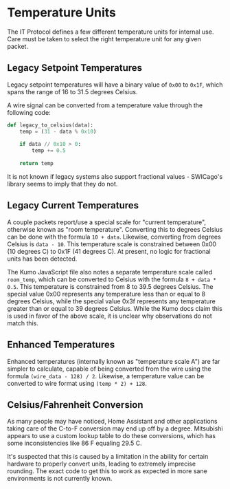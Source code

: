 # Temperature Units

The IT Protocol defines a few different temperature units for internal use. Care must be taken to select the right
temperature unit for any given packet.

## Legacy Setpoint Temperatures

Legacy setpoint temperatures will have a binary value of `0x00` to `0x1F`, which spans the range of 16 to 31.5 degrees 
Celsius.

A wire signal can be converted from a temperature value through the following code:

```python
def legacy_to_celsius(data):
    temp = (31 - data % 0x10)
    
    if data // 0x10 > 0:
        temp += 0.5
    
    return temp
```

It is not known if legacy systems also support fractional values - SWICago's library seems to imply that they do not.

## Legacy Current Temperatures

A couple packets report/use a special scale for "current temperature", otherwise known as "room temperature". Converting
this to degrees Celsius can be done with the formula `10 + data`. Likewise, converting from degrees Celsius is 
`data - 10`. This temperature scale is constrained between 0x00 (10 degrees C) to 0x1F (41 degrees C). At present, no 
logic for fractional units has been detected.

The Kumo JavaScript file also notes a separate temperature scale called `room_temp`, which can be converted to Celsius 
with the formula `8 + data * 0.5`. This temperature is constrained from 8 to 39.5 degrees Celsius. The special value 
0x00 represents any temperature less than or equal to 8 degrees Celsius, while the special value 0x3f represents any 
temperature greater than or equal to 39 degrees Celsius. While the Kumo docs claim this is used in favor of the above 
scale, it is unclear why observations do not match this.

## Enhanced Temperatures

Enhanced temperatures (internally known as "temperature scale A") are far simpler to calculate, capable of being 
converted from the wire using the formula `(wire_data - 128) / 2`. Likewise, a temperature value can be converted to 
wire format using `(temp * 2) + 128`.

## Celsius/Fahrenheit Conversion

As many people may have noticed, Home Assistant and other applications taking care of the C-to-F conversion may end up 
off by a degree. Mitsubishi appears to use a custom lookup table to do these conversions, which has some inconsistencies
like 86 F equaling 29.5 C.

It's suspected that this is caused by a limitation in the ability for certain hardware to properly convert units, 
leading to extremely imprecise rounding. The exact code to get this to work as expected in more sane environments is not
currently known.